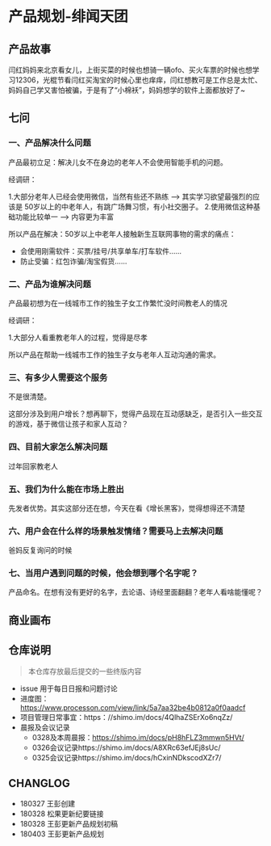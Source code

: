 
# 产品规划-绯闻天团

## 产品故事

闫红妈妈来北京看女儿，上街买菜的时候也想骑一辆ofo、买火车票的时候也想学习12306，光棍节看闫红买淘宝的时候心里也痒痒，闫红想教可是工作总是太忙、妈妈自己学又害怕被骗，于是有了“小棉袄”，妈妈想学的软件上面都放好了~

## 七问

### 一、产品解决什么问题

产品最初立足：解决儿女不在身边的老年人不会使用智能手机的问题。

经调研：

1.大部分老年人已经会使用微信，当然有些还不熟练 ——> 其实学习欲望最强烈的应该是 50岁以上的中老年人，有跳广场舞习惯，有小社交圈子。
2.使用微信这种基础功能比较单一 ——> 内容更为丰富

所以产品在解决：50岁以上中老年人接触新生互联网事物的需求的痛点：

+ 会使用刚需软件：买票/挂号/共享单车/打车软件……
+ 防止受骗：红包诈骗/淘宝假货……


### 二、产品为谁解决问题

产品最初想为在一线城市工作的独生子女工作繁忙没时间教老人的情况

经调研：

1.大部分人看重教老年人的过程，觉得是尽孝

所以产品在帮助一线城市工作的独生子女与老年人互动沟通的需求。

### 三、有多少人需要这个服务

不是很清楚。

这部分涉及到用户增长？想再聊下，觉得产品现在互动感缺乏，是否引入一些交互的游戏，基于微信让孩子和家人互动？

### 四、目前大家怎么解决问题

过年回家教老人

### 五、我们为什么能在市场上胜出

先发者优势。其实这部分还在想，今天在看《增长黑客》，觉得想得还不清楚

### 六、用户会在什么样的场景触发情绪？需要马上去解决问题

爸妈反复询问的时候


### 七、当用户遇到问题的时候，他会想到哪个名字呢？

产品命名。在想有没有更好的名字，去论语、诗经里面翻翻？老年人看啥能懂呢？


## 商业画布




## 仓库说明
> 本仓库存放最后提交的一些终版内容

+ issue 用于每日日报和问题讨论
+ 进度图：https://www.processon.com/view/link/5a7aa32be4b0812a0f0aadcf
+ 项目管理日常事宜：https：//shimo.im/docs/4QlhaZSErXo6nqZz/ 
+ 晨报及会议记录
	+ 0328及本周晨报：https://shimo.im/docs/pH8hFLZ3mmwn5HVt/ 
	+ 0326会议记录https://shimo.im/docs/A8XRc63efJEj8sUc/ 
	+ 0325会议记录https://shimo.im/docs/hCxinNDkscodXZr7/ 

## CHANGLOG
+ 180327 王彭创建
+ 180328 松果更新纪要链接
+ 180328 王彭更新产品规划初稿
+ 180403 王彭更新产品规划


